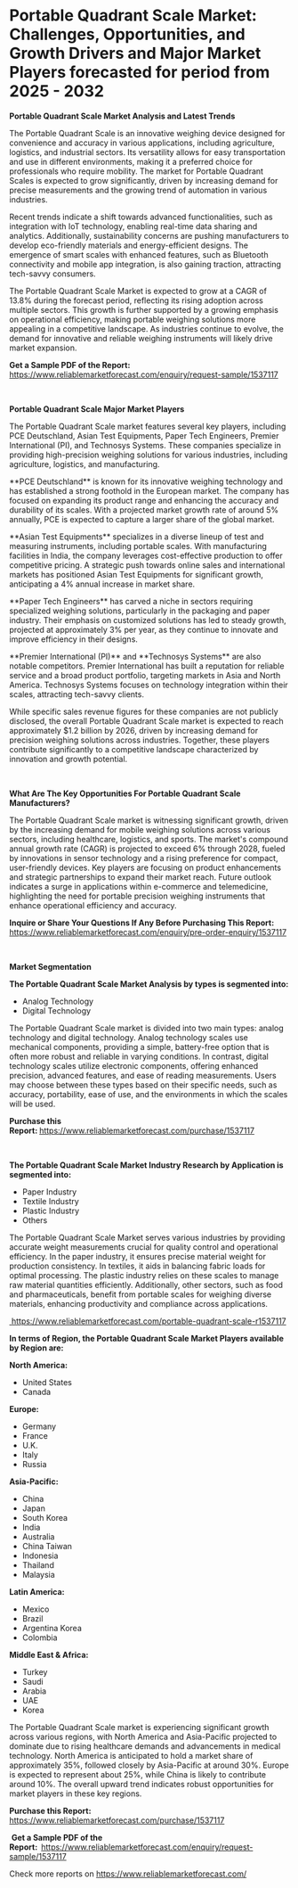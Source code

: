 <p><h1>Portable Quadrant Scale Market: Challenges, Opportunities, and Growth Drivers and Major Market Players forecasted for period from 2025 - 2032</h1></p><p><strong>Portable Quadrant Scale Market Analysis and Latest Trends</strong></p>
<p><p>The Portable Quadrant Scale is an innovative weighing device designed for convenience and accuracy in various applications, including agriculture, logistics, and industrial sectors. Its versatility allows for easy transportation and use in different environments, making it a preferred choice for professionals who require mobility. The market for Portable Quadrant Scales is expected to grow significantly, driven by increasing demand for precise measurements and the growing trend of automation in various industries.</p><p>Recent trends indicate a shift towards advanced functionalities, such as integration with IoT technology, enabling real-time data sharing and analytics. Additionally, sustainability concerns are pushing manufacturers to develop eco-friendly materials and energy-efficient designs. The emergence of smart scales with enhanced features, such as Bluetooth connectivity and mobile app integration, is also gaining traction, attracting tech-savvy consumers.</p><p>The Portable Quadrant Scale Market is expected to grow at a CAGR of 13.8% during the forecast period, reflecting its rising adoption across multiple sectors. This growth is further supported by a growing emphasis on operational efficiency, making portable weighing solutions more appealing in a competitive landscape. As industries continue to evolve, the demand for innovative and reliable weighing instruments will likely drive market expansion.</p></p>
<p><strong>Get a Sample PDF of the Report:&nbsp;</strong> <a href="https://www.reliablemarketforecast.com/enquiry/request-sample/1537117?utm_campaign=2633&utm_medium=2&utm_source=Github&utm_content=ia&utm_term=27022025&utm_id=portable-quadrant-scale">https://www.reliablemarketforecast.com/enquiry/request-sample/1537117</a></p>
<p>&nbsp;</p>
<p><strong>Portable Quadrant Scale Major Market Players</strong></p>
<p><p>The Portable Quadrant Scale market features several key players, including PCE Deutschland, Asian Test Equipments, Paper Tech Engineers, Premier International (PI), and Technosys Systems. These companies specialize in providing high-precision weighing solutions for various industries, including agriculture, logistics, and manufacturing.</p><p>**PCE Deutschland** is known for its innovative weighing technology and has established a strong foothold in the European market. The company has focused on expanding its product range and enhancing the accuracy and durability of its scales. With a projected market growth rate of around 5% annually, PCE is expected to capture a larger share of the global market.</p><p>**Asian Test Equipments** specializes in a diverse lineup of test and measuring instruments, including portable scales. With manufacturing facilities in India, the company leverages cost-effective production to offer competitive pricing. A strategic push towards online sales and international markets has positioned Asian Test Equipments for significant growth, anticipating a 4% annual increase in market share.</p><p>**Paper Tech Engineers** has carved a niche in sectors requiring specialized weighing solutions, particularly in the packaging and paper industry. Their emphasis on customized solutions has led to steady growth, projected at approximately 3% per year, as they continue to innovate and improve efficiency in their designs.</p><p>**Premier International (PI)** and **Technosys Systems** are also notable competitors. Premier International has built a reputation for reliable service and a broad product portfolio, targeting markets in Asia and North America. Technosys Systems focuses on technology integration within their scales, attracting tech-savvy clients. </p><p>While specific sales revenue figures for these companies are not publicly disclosed, the overall Portable Quadrant Scale market is expected to reach approximately $1.2 billion by 2026, driven by increasing demand for precision weighing solutions across industries. Together, these players contribute significantly to a competitive landscape characterized by innovation and growth potential.</p></p>
<p>&nbsp;</p>
<p><strong>What Are The Key Opportunities For Portable Quadrant Scale Manufacturers?</strong></p>
<p><p>The Portable Quadrant Scale market is witnessing significant growth, driven by the increasing demand for mobile weighing solutions across various sectors, including healthcare, logistics, and sports. The market's compound annual growth rate (CAGR) is projected to exceed 6% through 2028, fueled by innovations in sensor technology and a rising preference for compact, user-friendly devices. Key players are focusing on product enhancements and strategic partnerships to expand their market reach. Future outlook indicates a surge in applications within e-commerce and telemedicine, highlighting the need for portable precision weighing instruments that enhance operational efficiency and accuracy.</p></p>
<p><strong>Inquire or Share Your Questions If Any Before Purchasing This Report:</strong> <a href="https://www.reliablemarketforecast.com/enquiry/pre-order-enquiry/1537117?utm_campaign=2633&utm_medium=2&utm_source=Github&utm_content=ia&utm_term=27022025&utm_id=portable-quadrant-scale">https://www.reliablemarketforecast.com/enquiry/pre-order-enquiry/1537117</a></p>
<p>&nbsp;</p>
<p><strong>Market Segmentation</strong></p>
<p><strong>The Portable Quadrant Scale Market Analysis by types is segmented into:</strong></p>
<p><ul><li>Analog Technology</li><li>Digital Technology</li></ul></p>
<p><p>The Portable Quadrant Scale market is divided into two main types: analog technology and digital technology. Analog technology scales use mechanical components, providing a simple, battery-free option that is often more robust and reliable in varying conditions. In contrast, digital technology scales utilize electronic components, offering enhanced precision, advanced features, and ease of reading measurements. Users may choose between these types based on their specific needs, such as accuracy, portability, ease of use, and the environments in which the scales will be used.</p></p>
<p><strong>Purchase this Report:&nbsp;</strong><a href="https://www.reliablemarketforecast.com/purchase/1537117?utm_campaign=2633&utm_medium=2&utm_source=Github&utm_content=ia&utm_term=27022025&utm_id=portable-quadrant-scale">https://www.reliablemarketforecast.com/purchase/1537117</a></p>
<p>&nbsp;</p>
<p><strong>The Portable Quadrant Scale Market Industry Research by Application is segmented into:</strong></p>
<p><ul><li>Paper Industry</li><li>Textile Industry</li><li>Plastic Industry</li><li>Others</li></ul></p>
<p><p>The Portable Quadrant Scale Market serves various industries by providing accurate weight measurements crucial for quality control and operational efficiency. In the paper industry, it ensures precise material weight for production consistency. In textiles, it aids in balancing fabric loads for optimal processing. The plastic industry relies on these scales to manage raw material quantities efficiently. Additionally, other sectors, such as food and pharmaceuticals, benefit from portable scales for weighing diverse materials, enhancing productivity and compliance across applications.</p></p>
<p><a href="https://www.reliablemarketforecast.com/portable-quadrant-scale-r1537117?utm_campaign=2633&utm_medium=2&utm_source=Github&utm_content=ia&utm_term=27022025&utm_id=portable-quadrant-scale">&nbsp;https://www.reliablemarketforecast.com/portable-quadrant-scale-r1537117</a></p>
<p><strong>In terms of Region, the Portable Quadrant Scale Market Players available by Region are:</strong></p>
<p>
    <p> <strong> North America: </strong>
        <ul>
            <li>United States</li>
            <li>Canada</li>
        </ul>
        </p> 
    <p> <strong> Europe: </strong>
        <ul>
            <li>Germany</li>
            <li>France</li>
            <li>U.K.</li>
            <li>Italy</li>
            <li>Russia</li>
        </ul>
        </p> 
    <p> <strong> Asia-Pacific: </strong>
        <ul>
            <li>China</li>
            <li>Japan</li>
            <li>South Korea</li>
            <li>India</li>
            <li>Australia</li>
            <li>China Taiwan</li>
            <li>Indonesia</li>
            <li>Thailand</li>
            <li>Malaysia</li>
        </ul>
        </p> 
    <p> <strong> Latin America: </strong>
        <ul>
            <li>Mexico</li>
            <li>Brazil</li>
            <li>Argentina Korea</li>
            <li>Colombia</li>
        </ul>
        </p> 
    <p> <strong> Middle East & Africa: </strong>
        <ul>
            <li>Turkey</li>
            <li>Saudi</li>
            <li>Arabia</li>
            <li>UAE</li>
            <li>Korea</li>
        </ul>
    </p>
    </p>
<p><p>The Portable Quadrant Scale market is experiencing significant growth across various regions, with North America and Asia-Pacific projected to dominate due to rising healthcare demands and advancements in medical technology. North America is anticipated to hold a market share of approximately 35%, followed closely by Asia-Pacific at around 30%. Europe is expected to represent about 25%, while China is likely to contribute around 10%. The overall upward trend indicates robust opportunities for market players in these key regions.</p></p>
<p><strong>Purchase this Report: </strong><a href="https://www.reliablemarketforecast.com/purchase/1537117?utm_campaign=2633&utm_medium=2&utm_source=Github&utm_content=ia&utm_term=27022025&utm_id=portable-quadrant-scale">https://www.reliablemarketforecast.com/purchase/1537117</a></p>
<p>&nbsp;<strong>Get a Sample PDF of the Report:&nbsp;&nbsp;</strong><a href="https://www.reliablemarketforecast.com/enquiry/request-sample/1537117?utm_campaign=2633&utm_medium=2&utm_source=Github&utm_content=ia&utm_term=27022025&utm_id=portable-quadrant-scale">https://www.reliablemarketforecast.com/enquiry/request-sample/1537117</a></p>
<p><strong></strong></p>
<p>Check more reports on <a href="https://www.reliablemarketforecast.com/?utm_campaign=2633&utm_medium=2&utm_source=Github&utm_content=ia&utm_term=27022025&utm_id=portable-quadrant-scale">https://www.reliablemarketforecast.com/</a></p>